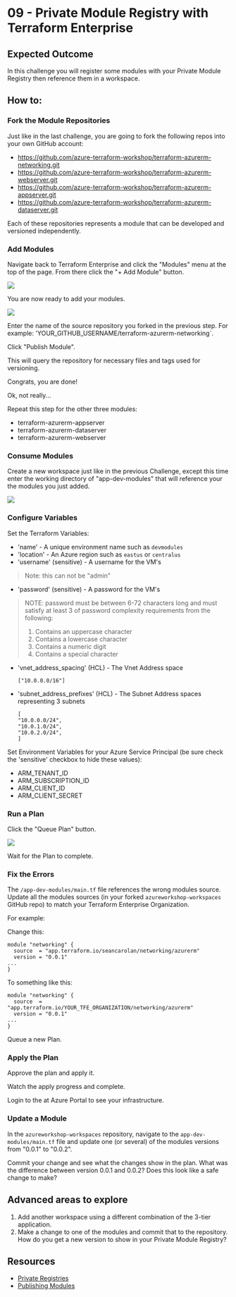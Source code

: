 # 09 - Private Module Registry with Terraform Enterprise

## Expected Outcome

In this challenge you will register some modules with your Private Module Registry then reference them in a workspace.

## How to:

### Fork the Module Repositories

Just like in the last challenge, you are going to fork the following repos into your own GitHub account:

- https://github.com/azure-terraform-workshop/terraform-azurerm-networking.git
- https://github.com/azure-terraform-workshop/terraform-azurerm-webserver.git
- https://github.com/azure-terraform-workshop/terraform-azurerm-appserver.git
- https://github.com/azure-terraform-workshop/terraform-azurerm-dataserver.git

Each of these repositories represents a module that can be developed and versioned independently.

### Add Modules

Navigate back to Terraform Enterprise and click the "Modules" menu at the top of the page. From there click the "+ Add Module" button.

![](../../img/2018-05-10-17-37-05.png)

You are now ready to add your modules.

![](../../img/2018-04-15-13-09-55.png)

Enter the name of the source repository you forked in the previous step. For example: 'YOUR_GITHUB_USERNAME/terraform-azurerm-networking`.

Click "Publish Module".

This will query the repository for necessary files and tags used for versioning.

Congrats, you are done!

Ok, not really...

Repeat this step for the other three modules:

- terraform-azurerm-appserver
- terraform-azurerm-dataserver
- terraform-azurerm-webserver

### Consume Modules

Create a new workspace just like in the previous Challenge, except this time enter the working directory of "app-dev-modules" that will reference your the modules you just added.

![](../../img/2018-05-10-17-40-35.png)

### Configure Variables

Set the Terraform Variables:

- 'name' - A unique environment name such as `devmodules`
- 'location' - An Azure region such as `eastus` or `centralus`
- 'username' (sensitive) - A username for the VM's
> Note: this can not be "admin"
- 'password' (sensitive) - A password for the VM's
> NOTE: password must be between 6-72 characters long and must satisfy at least 3 of password complexity requirements from the following:
> 1. Contains an uppercase character
> 2. Contains a lowercase character
> 3. Contains a numeric digit
> 4. Contains a special character
- 'vnet_address_spacing' (HCL) - The Vnet Address space
    ```hcl
    ["10.0.0.0/16"]
    ```
- 'subnet_address_prefixes' (HCL) - The Subnet Address spaces representing 3 subnets
    ```hcl
    [
    "10.0.0.0/24",
    "10.0.1.0/24",
    "10.0.2.0/24",
    ]
    ```

Set Environment Variables for your Azure Service Principal (be sure check the 'sensitive' checkbox to hide these values):

- ARM_TENANT_ID
- ARM_SUBSCRIPTION_ID
- ARM_CLIENT_ID
- ARM_CLIENT_SECRET

### Run a Plan

Click the "Queue Plan" button.

![](../../img/2018-04-15-19-23-40.png)

Wait for the Plan to complete.

### Fix the Errors

The `/app-dev-modules/main.tf` file references the wrong modules source. Update all the modules sources (in your forked `azureworkshop-workspaces` GitHub repo) to match your Terraform Enterprise Organization.

For example:

Change this:

```hcl
module "networking" {
  source  = "app.terraform.io/seancarolan/networking/azurerm"
  version = "0.0.1"
...
}
```

To something like this:
```hcl
module "networking" {
  source  = "app.terraform.io/YOUR_TFE_ORGANIZATION/networking/azurerm"
  version = "0.0.1"
...
}
```

Queue a new Plan.

### Apply the Plan

Approve the plan and apply it.

Watch the apply progress and complete.

Login to the at Azure Portal to see your infrastructure.

### Update a Module

In the `azureworkshop-workspaces` repository, navigate to the `app-dev-modules/main.tf` file and update one (or several) of the modules versions from "0.0.1" to "0.0.2".

Commit your change and see what the changes show in the plan. What was the difference between version 0.0.1 and 0.0.2? Does this look like a safe change to make?

## Advanced areas to explore

1. Add another workspace using a different combination of the 3-tier application.
1. Make a change to one of the modules and commit that to the repository. How do you get a new version to show in your Private Module Registry?

## Resources

- [Private Registries](https://www.terraform.io/docs/registry/private.html)
- [Publishing Modules](https://www.terraform.io/docs/registry/modules/publish.html)